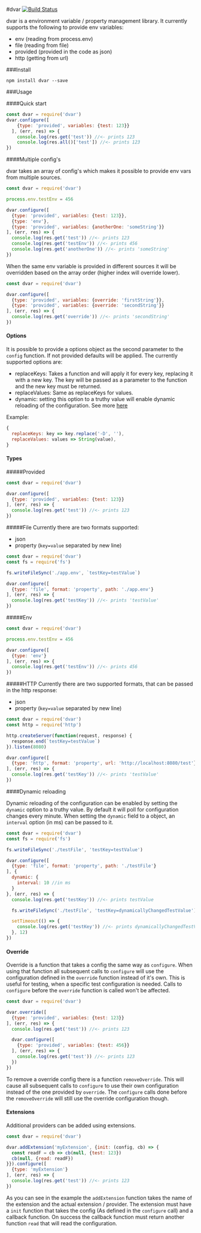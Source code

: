 #dvar    [![Build Status](https://travis-ci.org/reneweb/dvar.svg?branch=master)](https://travis-ci.org/reneweb/dvar)

dvar is a environment variable / property management library.
It currently supports the following to provide env variables:

- env (reading from process.env)
- file (reading from file)
- provided (provided in the code as json)
- http (getting from url)

###Install

`npm install dvar --save`

###Usage

####Quick start
```javascript
const dvar = require('dvar')
dvar.configure([
    {type: 'provided', variables: {test: 123}}
  ], (err, res) => {
    console.log(res.get('test')) //<- prints 123
    console.log(res.all()['test']) //<- prints 123
})
```

####Multiple config's

dvar takes an array of config's which makes it possible to provide env vars from multiple sources.
```javascript
const dvar = require('dvar')

process.env.testEnv = 456

dvar.configure([
  {type: 'provided', variables: {test: 123}},
  {type: 'env'},
  {type: 'provided', variables: {anotherOne: 'someString'}}
], (err, res) => {
  console.log(res.get('test')) //<- prints 123
  console.log(res.get('testEnv')) //<- prints 456
  console.log(res.get('anotherOne')) //<- prints 'someString'
})
```

When the same env variable is provided in different sources it will be overridden based on the array order (higher index will override lower).
```javascript
const dvar = require('dvar')

dvar.configure([
  {type: 'provided', variables: {override: 'firstString'}},
  {type: 'provided', variables: {override: 'secondString'}}
], (err, res) => {
  console.log(res.get('override')) //<- prints 'secondString'
})
```

#### Options
It is possible to provide a options object as the second parameter to the `config` function. If not provided defaults will be applied.
The currently supported options are:
- replaceKeys: Takes a function and will apply it for every key, replacing it with a new key. The key will be passed as a parameter to the function and the new key must be returned.
- replaceValues: Same as replaceKeys for values.
- dynamic: setting this option to a truthy value will enable dynamic reloading of the configuration. See more [here](#dynamic-reloading)

Example:

```javascript
{
  replaceKeys: key => key.replace('-D', ''),
  replaceValues: values => String(value),
}
```

#### Types

#####Provided
```javascript
const dvar = require('dvar')

dvar.configure([
  {type: 'provided', variables: {test: 123}}
], (err, res) => {
  console.log(res.get('test')) //<- prints 123
})
```

#####File
Currently there are two formats supported:
- json
- property (`key=value` separated by new line)

```javascript
const dvar = require('dvar')
const fs = require('fs')

fs.writeFileSync('./app.env', `testKey=testValue`)

dvar.configure([
  {type: 'file', format: 'property', path: './app.env'}
], (err, res) => {
  console.log(res.get('testKey')) //<- prints 'testValue'
})
```

#####Env
```javascript
const dvar = require('dvar')

process.env.testEnv = 456

dvar.configure([
  {type: 'env'}
], (err, res) => {
  console.log(res.get('testEnv')) //<- prints 456
})
```

#####HTTP
Currently there are two supported formats, that can be passed in the http response:
- json
- property (`key=value` separated by new line)

```javascript
const dvar = require('dvar')
const http = require('http')

http.createServer(function(request, response) {
  response.end(`testKey=testValue`)
}).listen(8080)

dvar.configure([
  {type: 'http', format: 'property', url: 'http://localhost:8080/test'}
], (err, res) => {
  console.log(res.get('testKey')) //<- prints 'testValue'
})
```

####Dynamic reloading

Dynamic reloading of the configuration can be enabled by setting the `dynamic` option to a truthy value. By default it will poll for configuration changes every minute. When setting the `dynamic` field to a object, an `interval` option (in ms) can be passed to it.

```javascript
const dvar = require('dvar')
const fs = require('fs')

fs.writeFileSync('./testFile', 'testKey=testValue')

dvar.configure([
  {type: 'file', format: 'property', path: './testFile'}
], {
  dynamic: {
    interval: 10 //in ms
  }
}, (err, res) => {
  console.log(res.get('testKey')) //<- prints testValue

  fs.writeFileSync('./testFile', 'testKey=dynamicallyChangedTestValue')

  setTimeout(() => {
    console.log(res.get('testKey')) //<- prints dynamicallyChangedTestValue
  }, 12)
})
```

#### Override
Override is a function that takes a config the same way as `configure`. When using that function all subsequent calls to `configure` will use the configuration defined in the `override` function instead of it's own. This is useful for testing, when a specific test configuration is needed. Calls to `configure` before the `override` function is called won't be affected.
```javascript
const dvar = require('dvar')

dvar.override([
  {type: 'provided', variables: {test: 123}}
], (err, res) => {
  console.log(res.get('test')) //<- prints 123

  dvar.configure([
    {type: 'provided', variables: {test: 456}}
  ], (err, res) => {
    console.log(res.get('test')) //<- prints 123
  })
})
```

To remove a override config there is a function `removeOverride`. This will cause all subsequent calls to `configure` to use their own configuration instead of the one provided by `override`. The `configure` calls done before the `removeOverride` will still use the override configuration though.

#### Extensions
Additional providers can be added using extensions.

```javascript
const dvar = require('dvar')

dvar.addExtension('myExtension', {init: (config, cb) => {
  const readF = cb => cb(null, {test: 123})
  cb(null, {read: readF})
}}).configure([
  {type: 'myExtension'}
], (err, res) => {
  console.log(res.get('test')) //<- prints 123
})
```

As you can see in the example the `addExtension` function takes the name of the extension and the actual extension / provider.
The extension must have a `init` function that takes the config (As defined in the `configure` call) and a callback function. On success the callback function must return another function `read` that will read the configuration.
